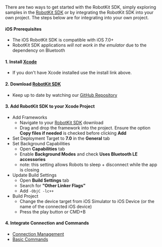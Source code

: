 There are two ways to get started with the RobotKit SDK, simply exploring samples in the [RobotKit SDK](https://github.com/orbotix/Sphero-iOS-SDK/zipball/master) or by integrating the RobotKit SDK into your own project.  The steps below are for integrating into your own project.

#### iOS Prerequisites

- The iOS RobotKit SDK is compatible with iOS 7.0+
- RobotKit SDK applications *will not work in the emulator* due to the dependency on Bluetooth

#### 1. Install [Xcode](https://macappsto.re/us/Bk9QD.m)
- If you don't have Xcode installed use the install link above.

#### 2. Download [RobotKit SDK](https://github.com/orbotix/Sphero-iOS-SDK/zipball/master)
- Keep up to date by watching our [GitHub Repository](https://github.com/orbotix/Sphero-iOS-SDK)

#### 3. Add RobotKit SDK to your Xcode Project
- Add Frameworks
	- Navigate to your [RobotKit SDK](https://github.com/orbotix/Sphero-iOS-SDK/zipball/master) download
	- Drag and drop the framework into the project. Ensure the option **Copy files if needed** is checked before clicking **Add**
- Set Deployment Target to **7.0** in the **General** tab
- Set Background Capabilities
	- Open **Capabilities** tab
	- Enable **Background Modes** and check **Uses Bluetooth LE accessories**
	- note: this setting allows Robots to sleep + disconnect while the app is closing
- Update Build Settings
	- Open **Build Settings** tab
	- Search for **"Other Linker Flags"**
	- Add ```-ObjC -lc++```
- Build Project
	- Change the device target from iOS Simulator to iOS Device (or the name of the connected iOS device)
	- Press the play button or CMD+B


#### 4. Integrate Connection and Commands

- [Connection Management](/sdk-documentation/connection-management)
- [Basic Commands](/sdk-documentation/basic-commands)
